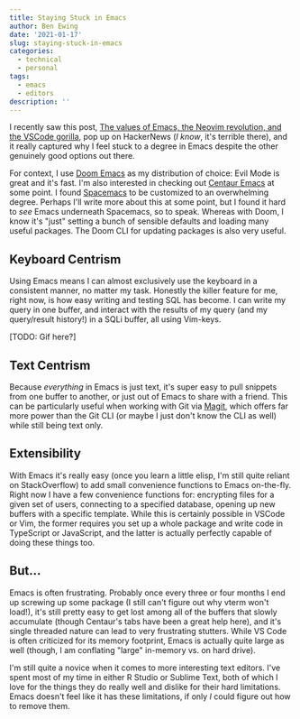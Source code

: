 ```yaml
---
title: Staying Stuck in Emacs
author: Ben Ewing
date: '2021-01-17'
slug: staying-stuck-in-emacs
categories:
  - technical
  - personal
tags:
  - emacs
  - editors
description: ''
---
```


I recently saw this post, [The values of Emacs, the Neovim revolution, and the VSCode gorilla](https://www.murilopereira.com/the-values-of-emacs-the-neovim-revolution-and-the-vscode-gorilla/), pop up on HackerNews (_I know_, it's terrible there), and it really captured why I feel stuck to a degree in Emacs despite the other genuinely good options out there. 

For context, I use [Doom Emacs](https://github.com/hlissner/doom-emacs) as my distribution of choice: Evil Mode is great and it's fast. I'm also interested in checking out [Centaur Emacs](https://github.com/seagle0128/.emacs.d) at some point. I found [Spacemacs](https://www.spacemacs.org/) to be customized to an overwhelming degree. Perhaps I'll write more about this at some point, but I found it hard to _see_ Emacs underneath Spacemacs, so to speak. Whereas with Doom, I know it's "just" setting a bunch of sensible defaults and loading many useful packages. The Doom CLI for updating packages is also very useful.

## Keyboard Centrism

Using Emacs means I can almost exclusively use the keyboard in a consistent manner, no matter my task. Honestly the killer feature for me, right now, is how easy writing and testing SQL has become. I can write my query in one buffer, and interact with the results of my query (and my query/result history!) in a SQLi buffer, all using Vim-keys.

[TODO: Gif here?]

## Text Centrism

Because _everything_ in Emacs is just text, it's super easy to pull snippets from one buffer to another, or just out of Emacs to share with a friend. This can be particularly useful when working with Git via [Magit](https://magit.vc/), which offers far more power than the Git CLI (or maybe I just don't know the CLI as well) while still being text only. 

## Extensibility

With Emacs it's really easy (once you learn a little elisp, I'm still quite reliant on StackOverflow) to add small convenience functions to Emacs on-the-fly. Right now I have a few convenience functions for: encrypting files for a given set of users, connecting to a specified database, opening up new buffers with a specific template. While this is certainly possible in VSCode or Vim, the former requires you set up a whole package and write code in TypeScript or JavaScript, and the latter is actually perfectly capable of doing these things too.

## But...

Emacs is often frustrating. Probably once every three or four months I end up screwing up some package (I still can't figure out why vterm won't load!), it's still pretty easy to get lost among all of the buffers that slowly accumulate (though Centaur's tabs have been a great help here), and it's single threaded nature can lead to very frustrating stutters. While VS Code is often criticized for its memory footprint, Emacs is actually quite large as well (though, I am conflating "large" in-memory vs. on hard drive).

I'm still quite a novice when it comes to more interesting text editors. I've spent most of my time in either R Studio or Sublime Text, both of which I love for the things they do really well and dislike for their hard limitations. Emacs doesn't feel like it has these limitations, if only _I_ could figure out how to remove them.